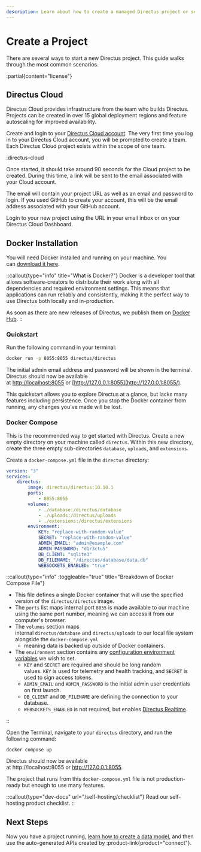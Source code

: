 ```yaml
---
description: Learn about how to create a managed Directus project or self-host with Docker or Node.js.
---
```


# Create a Project

There are several ways to start a new Directus project. This guide walks through the most common scenarios.

:partial{content="license"}

## Directus Cloud

Directus Cloud provides infrastructure from the team who builds Directus. Projects can be created in over 15 global deployment regions and feature autoscaling for improved availability.

Create and login to your [Directus Cloud account](https://directus.cloud/). The very first time you log in to your Directus Cloud account, you will be prompted to create a team. Each Directus Cloud project exists within the scope of one team.

<!-- TODO: Screenshot of prompt -->

:directus-cloud

Once started, it should take around 90 seconds for the Cloud project to be created. During this time, a link will be sent to the email associated with your Cloud account.

The email will contain your project URL as well as an email and password to login. If you used GitHub to create your account, this will be the email address associated with your GitHub account.

Login to your new project using the URL in your email inbox or on your Directus Cloud Dashboard.

## Docker Installation

You will need Docker installed and running on your machine. You can [download it here](https://docs.docker.com/get-docker/).

::callout{type="info" title="What is Docker?"}
Docker is a developer tool that allows software-creators to distribute their work along with all dependencies and required environment settings. This means that applications can run reliably and consistently, making it the perfect way to use Directus both locally and in-production.

As soon as there are new releases of Directus, we publish them on [Docker Hub](https://hub.docker.com/r/directus/directus).
::

### Quickstart

Run the following command in your terminal:

```bash
docker run -p 8055:8055 directus/directus
```

The initial admin email address and password will be shown in the terminal. Directus should now be available at [http://localhost:8055](http://localhost:8055/) or [http://127.0.0.1:8055](http://127.0.0.1:8055/).

This quickstart allows you to explore Directus at a glance, but lacks many features including persistence. Once you stop the Docker container from running, any changes you’ve made will be lost.

### Docker Compose

This is the recommended way to get started with Directus. Create a new empty directory on your machine called `directus`. Within this new directory, create the three empty sub-directories `database`, `uploads`, and `extensions`.

Create a `docker-compose.yml` file in the `directus` directory:

<!-- TODO: Load latest version always -->

```yaml [docker-compose.yml]
version: "3"
services:
	directus:
		image: directus/directus:10.10.1
		ports:
			- 8055:8055
		volumes:
			- ./database:/directus/database
			- ./uploads:/directus/uploads
			- ./extensions:/directus/extensions
		environment:
			KEY: "replace-with-random-value"
			SECRET: "replace-with-random-value"
			ADMIN_EMAIL: "admin@example.com"
			ADMIN_PASSWORD: "d1r3ctu5"
			DB_CLIENT: "sqlite3"
			DB_FILENAME: "/directus/database/data.db"
			WEBSOCKETS_ENABLED: "true"
```

::callout{type="info" :toggleable="true" title="Breakdown of Docker Compose File"}

- This file defines a single Docker container that will use the specified version of the `directus/directus` image.
- The `ports` list maps internal port `8055` is made available to our machine using the same port number, meaning we can access it from our computer's browser.
- The `volumes` section maps internal `directus/database` and `directus/uploads` to our local file system alongside the `docker-compose.yml`
  - meaning data is backed up outside of Docker containers.
- The `environment` section contains any [configuration environment variables](/configuration/overview) we wish to set.
  - `KEY` and `SECRET` are required and should be long random values. `KEY` is used for telemetry and health tracking, and `SECRET` is used to sign access tokens.
  - `ADMIN_EMAIL` and `ADMIN_PASSWORD` is the initial admin user credentials on first launch.
  - `DB_CLIENT` and `DB_FILENAME` are defining the connection to your database.
  - `WEBSOCKETS_ENABLED` is not required, but enables [Directus Realtime](/realtime/quickstart).

::

Open the Terminal, navigate to your `directus` directory, and run the following command:

```
docker compose up
```

Directus should now be available at http://localhost:8055 or http://127.0.0.1:8055.

The project that runs from this `docker-compose.yml` file is not production-ready but enough to use many features.

::callout{type="dev-docs" url="/self-hosting/checklist"}
Read our self-hosting product checklist.
::

<!-- TODO ## Deploy Directus

We also have a number of guides on deploying Directus to various cloud providers, like Amazon Web Services, Microsoft Azure, and Google Cloud Platform.

::callout{type="tutorials" url="/tutorials/tags/deployment"}

See how to deploy Directus on multiple hosting providers.

:: -->

## Next Steps

Now you have a project running, [learn how to create a data model](/data-modeling/quickstart), and then use the auto-generated APIs created by :product-link{product="connect"}.
